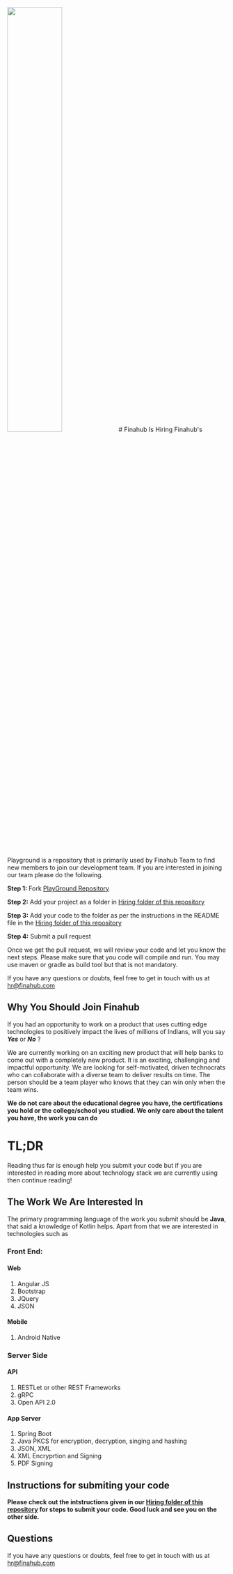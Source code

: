 <img src ="https://raw.githubusercontent.com/Finahub/PlayGround/main/images/hiring%20banner.png" style="width:50%;">
# Finahub Is Hiring
Finahub's Playground is a repository that is primarily used by Finahub Team to find new members to join our development team. If you are interested in joining our team please do the following.

 **Step 1:** Fork [PlayGround Repository](https://github.com/Finahub/PlayGround)
 
 **Step 2:** Add your project as a folder in [Hiring folder of this repository](https://github.com/Finahub/PlayGround/tree/main/Hiring) 
 
 **Step 3:** Add your code to the folder as per the instructions in the README file in the [Hiring folder of this repository](https://github.com/Finahub/PlayGround/tree/main/Hiring)  
 
 **Step 4:** Submit a pull request
 
Once we get the pull request, we will review your code and let you know the next steps. Please make sure that you code will compile and run. You may use maven or gradle as build tool but that is not mandatory.

If you have any questions or doubts, feel free to get in touch with us at hr@finahub.com

## Why You Should Join Finahub
If you had an opportunity to work on a product that uses cutting edge technologies to positively impact the lives of millions of Indians, will you say ***Yes*** or ***No*** ?

We are currently working on an exciting new product that will help banks to come out with a completely new product. It is an exciting, challenging and impactful opportunity. 
We are looking for self-motivated, driven technocrats who can collaborate with a diverse team to deliver results on time. The person should be a team player who knows that they can win only when the team wins.

**We do not care about the educational degree you have, the certifications you hold or the college/school you studied. We only care about the talent you have, the work you can do**

# TL;DR
Reading thus far is enough help you submit your code but if you are interested in reading more about technology stack we are currently using then continue reading!

## The Work We Are Interested In
The primary programming language of the work you submit should be **Java**, that said a knowledge of Kotlin helps.
Apart from that we are interested in technologies such as

### Front End:
#### Web
   1. Angular JS
   2. Bootstrap 
   3. JQuery 
   4. JSON

#### Mobile
   1. Android Native


### Server Side
#### API
   1. RESTLet or other REST Frameworks
   2. gRPC
   3. Open API 2.0

#### App Server
   1. Spring Boot
   2. Java PKCS for encryption, decryption, singing and hashing
   3. JSON, XML
   4. XML Encryprtion and Signing
   5. PDF Signing
   
## Instructions for submiting your code
**Please check out the intstructions given in our [Hiring folder of this repository](https://github.com/Finahub/PlayGround/tree/main/Hiring) for steps to submit your code. 
Good luck and see you on the other side.**

## Questions
If you have any questions or doubts, feel free to get in touch with us at hr@finahub.com

